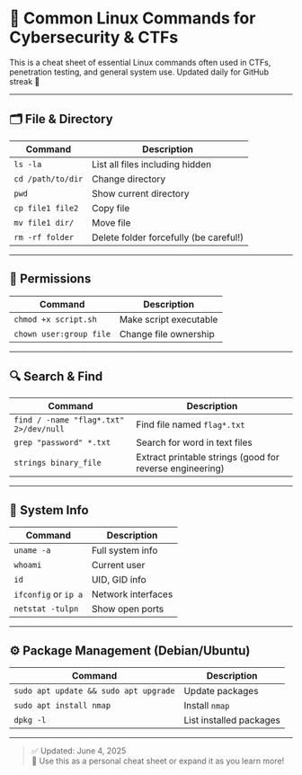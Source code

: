 # 🐧 Common Linux Commands for Cybersecurity & CTFs

This is a cheat sheet of essential Linux commands often used in CTFs, penetration testing, and general system use. Updated daily for GitHub streak 🌟

---

## 🗂️ File & Directory

| Command | Description |
|--------|-------------|
| `ls -la` | List all files including hidden |
| `cd /path/to/dir` | Change directory |
| `pwd` | Show current directory |
| `cp file1 file2` | Copy file |
| `mv file1 dir/` | Move file |
| `rm -rf folder` | Delete folder forcefully (be careful!) |

---

## 🔐 Permissions

| Command | Description |
|---------|-------------|
| `chmod +x script.sh` | Make script executable |
| `chown user:group file` | Change file ownership |

---

## 🔍 Search & Find

| Command | Description |
|---------|-------------|
| `find / -name "flag*.txt" 2>/dev/null` | Find file named `flag*.txt` |
| `grep "password" *.txt` | Search for word in text files |
| `strings binary_file` | Extract printable strings (good for reverse engineering) |

---

## 🧠 System Info

| Command | Description |
|---------|-------------|
| `uname -a` | Full system info |
| `whoami` | Current user |
| `id` | UID, GID info |
| `ifconfig` or `ip a` | Network interfaces |
| `netstat -tulpn` | Show open ports |

---

## ⚙️ Package Management (Debian/Ubuntu)

| Command | Description |
|---------|-------------|
| `sudo apt update && sudo apt upgrade` | Update packages |
| `sudo apt install nmap` | Install `nmap` |
| `dpkg -l` | List installed packages |

---

> ✅ Updated: June 4, 2025  
> 🔁 Use this as a personal cheat sheet or expand it as you learn more!

